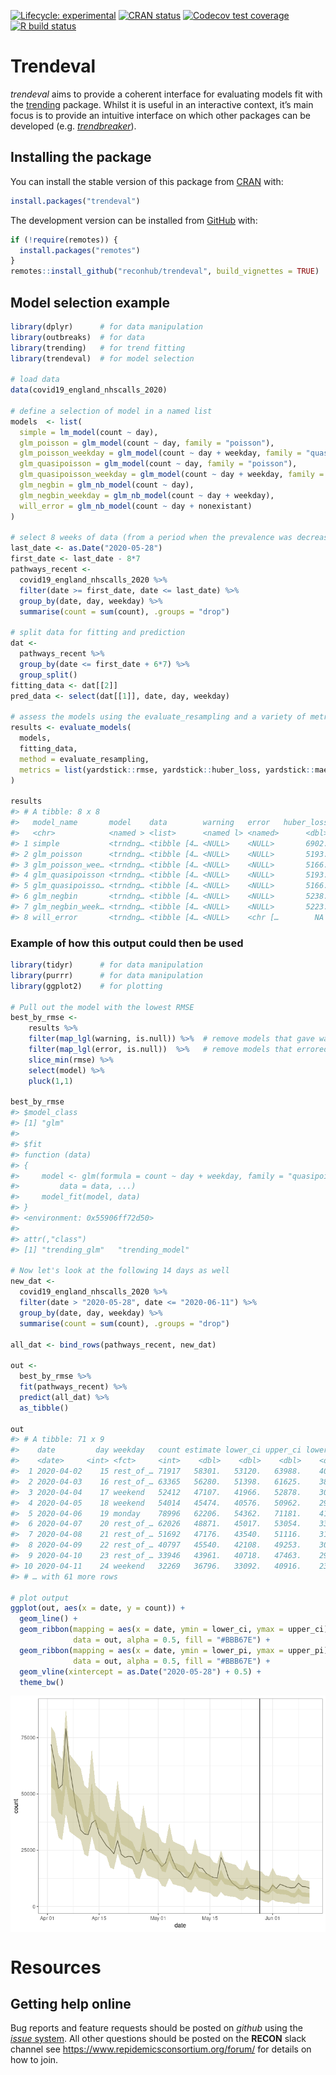 
<!-- README.md is generated from README.Rmd. Please edit that file -->

<!-- badges: start -->

[![Lifecycle:
experimental](https://img.shields.io/badge/lifecycle-experimental-orange.svg)](https://www.tidyverse.org/lifecycle/#experimental)
[![CRAN
status](https://www.r-pkg.org/badges/version/trendeval)](https://CRAN.R-project.org/package=trendeval)
[![Codecov test
coverage](https://codecov.io/gh/reconhub/trendeval/branch/master/graph/badge.svg)](https://codecov.io/gh/reconhub/trendeval?branch=master)
[![R build
status](https://github.com/reconhub/trendeval/workflows/R-CMD-check/badge.svg)](https://github.com/reconhub/trendeval/actions)
<!-- badges: end -->

# Trendeval

*trendeval* aims to provide a coherent interface for evaluating models
fit with the [trending](https://github.com/reconhub/trending) package.
Whilst it is useful in an interactive context, it’s main focus is to
provide an intuitive interface on which other packages can be developed
(e.g. [*trendbreaker*](https://github.com/reconhub/trendbreaker)).

## Installing the package

You can install the stable version of this package from
[CRAN](https://CRAN.R-project.org) with:

``` r
install.packages("trendeval")
```

The development version can be installed from
[GitHub](https://github.com/) with:

``` r
if (!require(remotes)) {
  install.packages("remotes")
}
remotes::install_github("reconhub/trendeval", build_vignettes = TRUE)
```

## Model selection example

``` r
library(dplyr)      # for data manipulation
library(outbreaks)  # for data
library(trending)   # for trend fitting
library(trendeval)  # for model selection

# load data
data(covid19_england_nhscalls_2020)

# define a selection of model in a named list
models  <- list(
  simple = lm_model(count ~ day),
  glm_poisson = glm_model(count ~ day, family = "poisson"),
  glm_poisson_weekday = glm_model(count ~ day + weekday, family = "quasipoisson"),
  glm_quasipoisson = glm_model(count ~ day, family = "poisson"),
  glm_quasipoisson_weekday = glm_model(count ~ day + weekday, family = "quasipoisson"),
  glm_negbin = glm_nb_model(count ~ day),
  glm_negbin_weekday = glm_nb_model(count ~ day + weekday),
  will_error = glm_nb_model(count ~ day + nonexistant)
)

# select 8 weeks of data (from a period when the prevalence was decreasing)
last_date <- as.Date("2020-05-28")
first_date <- last_date - 8*7
pathways_recent <-
  covid19_england_nhscalls_2020 %>%
  filter(date >= first_date, date <= last_date) %>%
  group_by(date, day, weekday) %>%
  summarise(count = sum(count), .groups = "drop")

# split data for fitting and prediction
dat <-
  pathways_recent %>%
  group_by(date <= first_date + 6*7) %>%
  group_split()
fitting_data <- dat[[2]]
pred_data <- select(dat[[1]], date, day, weekday)

# assess the models using the evaluate_resampling and a variety of metrics
results <- evaluate_models(
  models,
  fitting_data, 
  method = evaluate_resampling,
  metrics = list(yardstick::rmse, yardstick::huber_loss, yardstick::mae)
)

results
#> # A tibble: 8 x 8
#>   model_name       model    data        warning   error   huber_loss   mae  rmse
#>   <chr>            <named > <list>      <named l> <named>      <dbl> <dbl> <dbl>
#> 1 simple           <trndng… <tibble [4… <NULL>    <NULL>       6902. 6903. 6903.
#> 2 glm_poisson      <trndng… <tibble [4… <NULL>    <NULL>       5193. 5193. 5193.
#> 3 glm_poisson_wee… <trndng… <tibble [4… <NULL>    <NULL>       5166. 5166. 5166.
#> 4 glm_quasipoisson <trndng… <tibble [4… <NULL>    <NULL>       5193. 5193. 5193.
#> 5 glm_quasipoisso… <trndng… <tibble [4… <NULL>    <NULL>       5166. 5166. 5166.
#> 6 glm_negbin       <trndng… <tibble [4… <NULL>    <NULL>       5238. 5238. 5238.
#> 7 glm_negbin_week… <trndng… <tibble [4… <NULL>    <NULL>       5223. 5224. 5224.
#> 8 will_error       <trndng… <tibble [4… <NULL>    <chr […        NA    NA    NA
```

### Example of how this output could then be used

``` r
library(tidyr)      # for data manipulation
library(purrr)      # for data manipulation
library(ggplot2)    # for plotting

# Pull out the model with the lowest RMSE
best_by_rmse <- 
    results %>% 
    filter(map_lgl(warning, is.null)) %>%  # remove models that gave warnings
    filter(map_lgl(error, is.null))  %>%   # remove models that errored
    slice_min(rmse) %>% 
    select(model) %>% 
    pluck(1,1)

best_by_rmse
#> $model_class
#> [1] "glm"
#> 
#> $fit
#> function (data) 
#> {
#>     model <- glm(formula = count ~ day + weekday, family = "quasipoisson", 
#>         data = data, ...)
#>     model_fit(model, data)
#> }
#> <environment: 0x55906ff72d50>
#> 
#> attr(,"class")
#> [1] "trending_glm"   "trending_model"

# Now let's look at the following 14 days as well
new_dat <-
  covid19_england_nhscalls_2020 %>% 
  filter(date > "2020-05-28", date <= "2020-06-11") %>% 
  group_by(date, day, weekday) %>%
  summarise(count = sum(count), .groups = "drop")

all_dat <- bind_rows(pathways_recent, new_dat)

out <- 
  best_by_rmse %>%  
  fit(pathways_recent) %>% 
  predict(all_dat) %>%  
  as_tibble()

out
#> # A tibble: 71 x 9
#>    date         day weekday   count estimate lower_ci upper_ci lower_pi upper_pi
#>    <date>     <int> <fct>     <int>    <dbl>    <dbl>    <dbl>    <dbl>    <dbl>
#>  1 2020-04-02    15 rest_of_… 71917   58301.   53120.   63988.    40268    79935
#>  2 2020-04-03    16 rest_of_… 63365   56280.   51398.   61625.    38771    77291
#>  3 2020-04-04    17 weekend   52412   47107.   41966.   52878.    30644    67450
#>  4 2020-04-05    18 weekend   54014   45474.   40576.   50962.    29459    65284
#>  5 2020-04-06    19 monday    78996   62206.   54362.   71181.    41350    87955
#>  6 2020-04-07    20 rest_of_… 62026   48871.   45017.   53054.    33258    67650
#>  7 2020-04-08    21 rest_of_… 51692   47176.   43540.   51116.    31991    65458
#>  8 2020-04-09    22 rest_of_… 40797   45540.   42108.   49253.    30765    63346
#>  9 2020-04-10    23 rest_of_… 33946   43961.   40718.   47463.    29580    61313
#> 10 2020-04-11    24 weekend   32269   36796.   33092.   40916.    23141    53834
#> # … with 61 more rows

# plot output
ggplot(out, aes(x = date, y = count)) +
  geom_line() +
  geom_ribbon(mapping = aes(x = date, ymin = lower_ci, ymax = upper_ci),
              data = out, alpha = 0.5, fill = "#BBB67E") +
  geom_ribbon(mapping = aes(x = date, ymin = lower_pi, ymax = upper_pi),
              data = out, alpha = 0.5, fill = "#BBB67E") +
  geom_vline(xintercept = as.Date("2020-05-28") + 0.5) +
  theme_bw()
```

<img src="man/figures/README-unnamed-chunk-4-1.png" style="display: block; margin: auto;" />

# Resources

## Getting help online

Bug reports and feature requests should be posted on *github* using the
[*issue* system](https://github.com/reconhub/trendeval/issues). All
other questions should be posted on the **RECON** slack channel see
<https://www.repidemicsconsortium.org/forum/> for details on how to
join.
